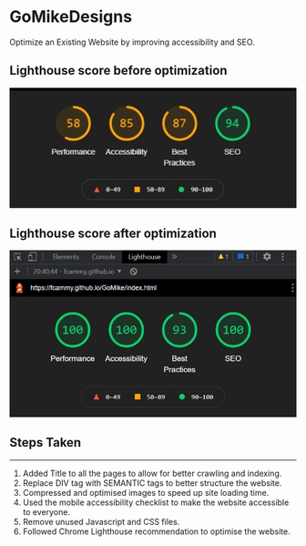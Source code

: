 # GoMikeDesigns

Optimize an Existing Website by improving accessibility and SEO.

## Lighthouse score before optimization

![Score Before](lighthousemobile.jpg)


## Lighthouse score after optimization

![Score After](score_after.jpg)

## Steps Taken
***
1. Added Title to all the pages to allow for better crawling and indexing.
2. Replace DIV tag with SEMANTIC tags to better structure the website.
3. Compressed and optimised images to speed up site loading time.
4. Used the mobile accessibility checklist to make the website accessible to everyone.
5. Remove unused Javascript and CSS files.
6. Followed Chrome Lighthouse recommendation to optimise the website.
